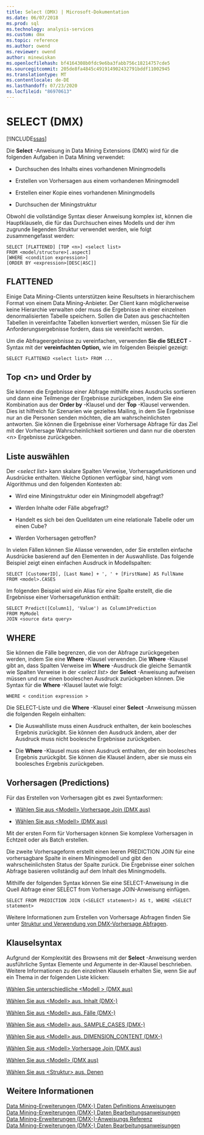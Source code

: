 ```yaml
---
title: Select (DMX) | Microsoft-Dokumentation
ms.date: 06/07/2018
ms.prod: sql
ms.technology: analysis-services
ms.custom: dmx
ms.topic: reference
ms.author: owend
ms.reviewer: owend
author: minewiskan
ms.openlocfilehash: bf4164308b0fdc9e6ba3fabb756c18214757cde5
ms.sourcegitcommit: 205de8fa4845c491914902432791bddf11002945
ms.translationtype: MT
ms.contentlocale: de-DE
ms.lasthandoff: 07/23/2020
ms.locfileid: "86970613"
---
```

# <a name="select-dmx"></a>SELECT (DMX)
[!INCLUDE[ssas](../includes/applies-to-version/ssas.md)]

  Die **Select** -Anweisung in Data Mining Extensions (DMX) wird für die folgenden Aufgaben in Data Mining verwendet:  
  
-   Durchsuchen des Inhalts eines vorhandenen Miningmodells  
  
-   Erstellen von Vorhersagen aus einem vorhandenen Miningmodell  
  
-   Erstellen einer Kopie eines vorhandenen Miningmodells  
  
-   Durchsuchen der Miningstruktur  
  
 Obwohl die vollständige Syntax dieser Anweisung komplex ist, können die Hauptklauseln, die für das Durchsuchen eines Modells und der ihm zugrunde liegenden Struktur verwendet werden, wie folgt zusammengefasst werden:  
  
```  
SELECT [FLATTENED] [TOP <n>] <select list>  
FROM <model/structure>[.aspect]  
[WHERE <condition expression>]  
[ORDER BY <expression>[DESC|ASC]]  
```  
  
## <a name="flattened"></a>FLATTENED  
 Einige Data Mining-Clients unterstützen keine Resultsets in hierarchischem Format von einem Data Mining-Anbieter. Der Client kann möglicherweise keine Hierarchie verwalten oder muss die Ergebnisse in einer einzelnen denormalisierten Tabelle speichern. Sollen die Daten aus geschachtelten Tabellen in vereinfachte Tabellen konvertiert werden, müssen Sie für die Anforderungsergebnisse fordern, dass sie vereinfacht werden.  
  
 Um die Abfrageergebnisse zu vereinfachen, verwenden **Sie die SELECT** -Syntax mit der **vereinfachten Option,** wie im folgenden Beispiel gezeigt:  
  
```  
SELECT FLATTENED <select list> FROM ...  
```  
  
## <a name="top-n-and-order-by"></a>Top \<n> und Order by  
 Sie können die Ergebnisse einer Abfrage mithilfe eines Ausdrucks sortieren und dann eine Teilmenge der Ergebnisse zurückgeben, indem Sie eine Kombination aus der **Order by** -Klausel und der **Top** -Klausel verwenden. Dies ist hilfreich für Szenarien wie gezieltes Mailing, in dem Sie Ergebnisse nur an die Personen senden möchten, die am wahrscheinlichsten antworten. Sie können die Ergebnisse einer Vorhersage Abfrage für das Ziel mit der Vorhersage Wahrscheinlichkeit sortieren und dann nur die obersten \<n> Ergebnisse zurückgeben.  
  
## <a name="select-list"></a>Liste auswählen  
 Der *\<select list>* kann skalare Spalten Verweise, Vorhersagefunktionen und Ausdrücke enthalten. Welche Optionen verfügbar sind, hängt vom Algorithmus und den folgenden Kontexten ab:  
  
-   Wird eine Miningstruktur oder ein Miningmodell abgefragt?  
  
-   Werden Inhalte oder Fälle abgefragt?  
  
-   Handelt es sich bei den Quelldaten um eine relationale Tabelle oder um einen Cube?  
  
-   Werden Vorhersagen getroffen?  
  
 In vielen Fällen können Sie Aliasse verwenden, oder Sie erstellen einfache Ausdrücke basierend auf den Elementen in der Auswahlliste. Das folgende Beispiel zeigt einen einfachen Ausdruck in Modellspalten:  
  
```  
SELECT [CustomerID], [Last Name] + ', ' + [FirstName] AS FullName  
FROM <model>.CASES  
```  
  
 Im folgenden Beispiel wird ein Alias für eine Spalte erstellt, die die Ergebnisse einer Vorhersagefunktion enthält:  
  
```  
SELECT Predict([Column1], 'Value') as Column1Prediction  
FROM MyModel  
JOIN <source data query>  
```  
  
## <a name="where"></a>WHERE  
 Sie können die Fälle begrenzen, die von der Abfrage zurückgegeben werden, indem Sie eine **Where** -Klausel verwenden. Die **Where** -Klausel gibt an, dass Spalten Verweise im **Where** -Ausdruck die gleiche Semantik wie Spalten Verweise in der *\<select list>* der **Select** -Anweisung aufweisen müssen und nur einen booleschen Ausdruck zurückgeben können. Die Syntax für die **Where** -Klausel lautet wie folgt:  
  
```  
WHERE < condition expression >  
```  
  
 Die SELECT-Liste und die **Where** -Klausel einer **Select** -Anweisung müssen die folgenden Regeln einhalten:  
  
-   Die Auswahlliste muss einen Ausdruck enthalten, der kein boolesches Ergebnis zurückgibt. Sie können den Ausdruck ändern, aber der Ausdruck muss nicht boolesche Ergebnisse zurückgeben.  
  
-   Die **Where** -Klausel muss einen Ausdruck enthalten, der ein boolesches Ergebnis zurückgibt. Sie können die Klausel ändern, aber sie muss ein boolesches Ergebnis zurückgeben.  
  
## <a name="predictions"></a>Vorhersagen (Predictions)  
 Für das Erstellen von Vorhersagen gibt es zwei Syntaxformen:  
  
-   [Wählen Sie aus &#60;Modell&#62; Vorhersage Join &#40;DMX aus&#41;](../dmx/select-from-model-prediction-join-dmx.md)  
  
-   [Wählen Sie aus &#60;Modell&#62; &#40;DMX aus&#41;](../dmx/select-from-model-dmx.md)  
  
 Mit der ersten Form für Vorhersagen können Sie komplexe Vorhersagen in Echtzeit oder als Batch erstellen.  
  
 Die zweite Vorhersageform erstellt einen leeren PREDICTION JOIN für eine vorhersagbare Spalte in einem Miningmodell und gibt den wahrscheinlichsten Status der Spalte zurück. Die Ergebnisse einer solchen Abfrage basieren vollständig auf dem Inhalt des Miningmodells.  
  
 Mithilfe der folgenden Syntax können Sie eine SELECT-Anweisung in die Quell Abfrage einer SELECT from Vorhersage JOIN-Anweisung einfügen.  
  
```  
SELECT FROM PREDICTION JOIN (<SELECT statement>) AS t, WHERE <SELECT statement>  
```  
  
 Weitere Informationen zum Erstellen von Vorhersage Abfragen finden Sie unter [Struktur und Verwendung von DMX-Vorhersage Abfragen](../dmx/structure-and-usage-of-dmx-prediction-queries.md).  
  
## <a name="clause-syntax"></a>Klauselsyntax  
 Aufgrund der Komplexität des Browsens mit der **Select** -Anweisung werden ausführliche Syntax Elemente und Argumente in der-Klausel beschrieben. Weitere Informationen zu den einzelnen Klauseln erhalten Sie, wenn Sie auf ein Thema in der folgenden Liste klicken:  
  
 [Wählen Sie unterschiedliche &#60;Modell &#62; &#40;DMX aus&#41;](../dmx/select-distinct-from-model-dmx.md)  
  
 [Wählen Sie aus &#60;Modell&#62; aus. Inhalt &#40;DMX-&#41;](../dmx/select-from-model-content-dmx.md)  
  
 [Wählen Sie aus &#60;Modell&#62; aus. Fälle &#40;DMX-&#41;](../dmx/select-from-model-cases-dmx.md)  
  
 [Wählen Sie aus &#60;Modell&#62; aus. SAMPLE_CASES &#40;DMX-&#41;](../dmx/select-from-model-sample-cases-dmx.md)  
  
 [Wählen Sie aus &#60;Modell&#62; aus. DIMENSION_CONTENT &#40;DMX-&#41;](../dmx/select-from-model-dimension-content-dmx.md)  
  
 [Wählen Sie aus &#60;Modell&#62; Vorhersage Join &#40;DMX aus&#41;](../dmx/select-from-model-prediction-join-dmx.md)  
  
 [Wählen Sie aus &#60;Modell&#62; &#40;DMX aus&#41;](../dmx/select-from-model-dmx.md)  
  
 [Wählen Sie aus &#60;Struktur&#62; aus. Denen](../dmx/select-from-structure-cases.md)  
  
## <a name="see-also"></a>Weitere Informationen  
 [Data Mining-Erweiterungen &#40;DMX-&#41; Daten Definitions Anweisungen](../dmx/dmx-statements-data-definition.md)   
 [Data Mining-Erweiterungen &#40;DMX-&#41; Daten Bearbeitungsanweisungen](../dmx/dmx-statements-data-manipulation.md)   
 [Data Mining-Erweiterungen &#40;DMX-&#41;-Anweisungs Referenz](../dmx/data-mining-extensions-dmx-statements.md)   
 [Data Mining-Erweiterungen &#40;DMX-&#41; Daten Bearbeitungsanweisungen](../dmx/dmx-statements-data-manipulation.md)  
  
  
